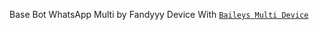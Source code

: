 

Base Bot WhatsApp Multi by Fandyyy Device With [`Baileys Multi Device`](https://github.com/adiwajshing)

